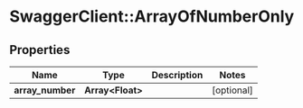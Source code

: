 # SwaggerClient::ArrayOfNumberOnly

## Properties
Name | Type | Description | Notes
------------ | ------------- | ------------- | -------------
**array_number** | **Array&lt;Float&gt;** |  | [optional] 



